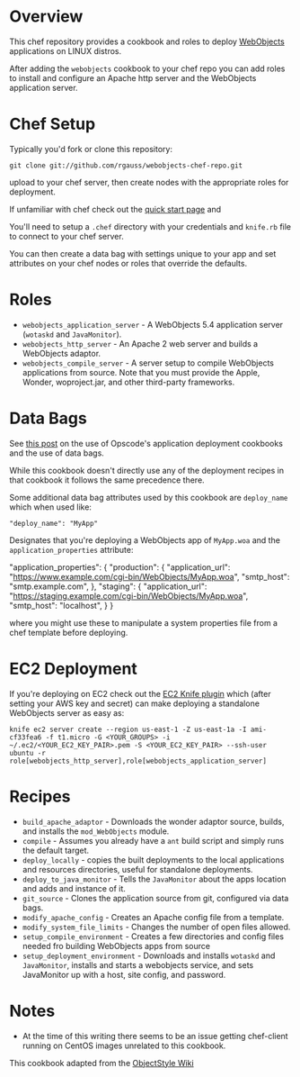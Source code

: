 Overview
========

This chef repository provides a cookbook and roles to deploy [WebObjects](http://en.wikipedia.org/wiki/WebObjects) applications
on LINUX distros.

After adding the `webobjects` cookbook to your chef repo you can add roles to install and configure an
Apache http server and the WebObjects application server.


Chef Setup
==========

Typically you'd fork or clone this repository:

	git clone git://github.com/rgauss/webobjects-chef-repo.git

upload to your chef server, then create nodes with the appropriate roles for deployment.

If unfamiliar with chef check out the [quick start page](http://wiki.opscode.com/display/chef/Quick+Start) and

You'll need to setup a `.chef` directory with your credentials and `knife.rb` file to connect to your chef server.

You can then create a data bag with settings unique to your app and set attributes on your chef nodes or roles
that override the defaults.


Roles
=====

* `webobjects_application_server` - A WebObjects 5.4 application server (`wotaskd` and `JavaMonitor`).
* `webobjects_http_server` - An Apache 2 web server and builds a WebObjects adaptor.
* `webobjects_compile_server` - A server setup to compile WebObjects applications from source.  Note that you must provide
the Apple, Wonder, woproject.jar, and other third-party frameworks.


Data Bags
=========

See [this post](http://www.opscode.com/blog/2010/05/06/data-driven-application-deployment-with-chef/)
on the use of Opscode's application deployment cookbooks and the use of data bags.

While this cookbook doesn't directly use any of the deployment recipes in that cookbook it follows
the same precedence there.

Some additional data bag attributes used by this cookbook are `deploy_name` which when used like:

	"deploy_name": "MyApp"

Designates that you're deploying a WebObjects app of `MyApp.woa` and the `application_properties` attribute:

  "application_properties": {
  	"production": {
  		"application_url": "https://www.example.com/cgi-bin/WebObjects/MyApp.woa",
  		"smtp_host": "smtp.example.com",
  	},
  	"staging": {
  		"application_url": "https://staging.example.com/cgi-bin/WebObjects/MyApp.woa",
  		"smtp_host": "localhost",
  	}
  }

where you might use these to manipulate a system properties file from a chef template before deploying.


EC2 Deployment
==============

If you're deploying on EC2 check out the [EC2 Knife plugin](http://help.opscode.com/kb/knife/knife-plugins-ec2) which
(after setting your AWS key and secret) can make deploying a standalone WebObjects server as easy as:

	knife ec2 server create --region us-east-1 -Z us-east-1a -I ami-cf33fea6 -f t1.micro -G <YOUR_GROUPS> -i ~/.ec2/<YOUR_EC2_KEY_PAIR>.pem -S <YOUR_EC2_KEY_PAIR> --ssh-user ubuntu -r role[webobjects_http_server],role[webobjects_application_server]


Recipes
=======

* `build_apache_adaptor` - Downloads the wonder adaptor source, builds, and installs the `mod_WebObjects` module.
* `compile` - Assumes you already have a `ant` build script and simply runs the default target.
* `deploy_locally` - copies the built deployments to the local applications and resources directories, useful for standalone
deployments.
* `deploy_to_java_monitor` - Tells the `JavaMonitor` about the apps location and adds and instance of it.
* `git_source` - Clones the application source from git, configured via data bags.
* `modify_apache_config` - Creates an Apache config file from a template.
* `modify_system_file_limits` - Changes the number of open files allowed.
* `setup_compile_environment` - Creates a few directories and config files needed fro building WebObjects apps from source
* `setup_deployment_environment` - Downloads and installs `wotaskd` and `JavaMonitor`, installs and starts a webobjects service,
and sets JavaMonitor up with a host, site config, and password.



Notes
=====

* At the time of this writing there seems to be an issue getting chef-client running on CentOS images unrelated to
this cookbook.


This cookbook adapted from the [ObjectStyle Wiki](http://wiki.objectstyle.org/confluence/display/WO/Platforms)